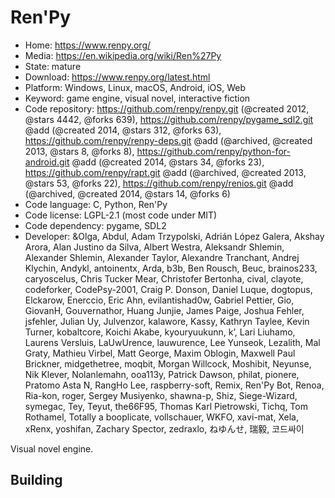 # Ren'Py

- Home: https://www.renpy.org/
- Media: https://en.wikipedia.org/wiki/Ren%27Py
- State: mature
- Download: https://www.renpy.org/latest.html
- Platform: Windows, Linux, macOS, Android, iOS, Web
- Keyword: game engine, visual novel, interactive fiction
- Code repository: https://github.com/renpy/renpy.git (@created 2012, @stars 4442, @forks 639), https://github.com/renpy/pygame_sdl2.git @add (@created 2014, @stars 312, @forks 63), https://github.com/renpy/renpy-deps.git @add (@archived, @created 2013, @stars 8, @forks 8), https://github.com/renpy/python-for-android.git @add (@created 2014, @stars 34, @forks 23), https://github.com/renpy/rapt.git @add (@archived, @created 2013, @stars 53, @forks 22), https://github.com/renpy/renios.git @add (@archived, @created 2014, @stars 14, @forks 6)
- Code language: C, Python, Ren'Py
- Code license: LGPL-2.1 (most code under MIT)
- Code dependency: pygame, SDL2
- Developer: &Olga, Abdul, Adam Trzypolski, Adrián López Galera, Akshay Arora, Alan Justino da Silva, Albert Westra, Aleksandr Shlemin, Alexander Shlemin, Alexander Taylor, Alexandre Tranchant, Andrej Klychin, Andykl, antoinentx, Arda, b3b, Ben Rousch, Beuc, brainos233, caryoscelus, Chris Tucker Mear, Christofer Bertonha, cival, clayote, codeforker, CodePsy-2001, Craig P. Donson, Daniel Luque, dogtopus, Elckarow, Enerccio, Eric Ahn, evilantishad0w, Gabriel Pettier, Gio, GiovanH, Gouvernathor, Huang Junjie, James Paige, Joshua Fehler, jsfehler, Julian Uy, Julvenzor, kalawore, Kassy, Kathryn Taylee, Kevin Turner, kobaltcore, Koichi Akabe, kyouryuukunn, kʼ, Lari Liuhamo, Laurens Versluis, LaUwUrence, lauwurence, Lee Yunseok, Lezalith, Mal Graty, Mathieu Virbel, Matt George, Maxim Oblogin, Maxwell Paul Brickner, midgethetree, moqbit, Morgan Willcock, Moshibit, Neyunse, Nik Klever, Nolanlemahn, ooa113y, Patrick Dawson, philat, pionere, Pratomo Asta N, RangHo Lee, raspberry-soft, Remix, Ren'Py Bot, Renoa, Ria-kon, roger, Sergey Musiyenko, shawna-p, Shiz, Siege-Wizard, symegac, Tey, Teyut, the66F95, Thomas Karl Pietrowski, Tichq, Tom Rothamel, Totally a booplicate, vollschauer, WKFO, xavi-mat, Xela, xRenx, yoshifan, Zachary Spector, zedraxlo, ねゆんせ, 瑞毅, 코드싸이

Visual novel engine.

## Building
